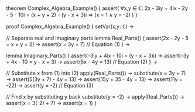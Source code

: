 theorem Complex_Algebra_Example() {
  assert(
    ∀x,y ∈ ℂ: 2x - 3iy + 4ix - 2y - 5 - 10i = (x + y + 2) - (y - x + 3)i
    ⇒ (x = 1 ∧ y = -2)
  )
}

proof Complex_Algebra_Example() {
  setVar(x,y: ℂ) →
  
  // Separate real and imaginary parts
  lemma Real_Parts() {
    assert(2x - 2y - 5 = x + y + 2) →
    assert(x = 3y + 7)  // Equation (1)
  } →
  
  lemma Imaginary_Parts() {
    assert(-3iy + 4ix - 10i = (y - x + 3)i) →
    assert(-3y + 4x - 10 = y - x + 3) →
    assert(5x - 4y = 13)  // Equation (2)
  } →
  
  // Substitute x from (1) into (2)
  apply(Real_Parts()) →
  substitute(x = 3y + 7) →
  assert(5(3y + 7) - 4y = 13) →
  assert(15y + 35 - 4y = 13) →
  assert(11y = -22) →
  assert(y = -2)  // Equation (3)
  
  // Find x by substituting y back
  substitute(y = -2) →
  apply(Real_Parts()) →
  assert(x = 3(-2) + 7) →
  assert(x = 1)
}